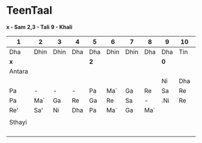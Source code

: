 # TeenTaal
**x - Sam** 
**2,3 - Tali**
**9 - Khali**

| 1      | 2    | 3    | 4   | 5     | 6    | 7    | 8   | 9     | 10  | 11  | 12    | 13  | 14   | 15   | 16  |
| ------ | ---- | ---- | --- | ----- | ---- | ---- | --- | ----- | --- | --- | ----- | --- | ---- | ---- | --- |
| Dha    | Dhin | Dhin | Dha | Dha   | Dhin | Dhin | Dha | Dha   | Tin | Tin | Ta    | Ta  | Dhin | Dhin | Dha |
| **x**  |      |      |     | **2** |      |      |     | **0** |     |     | **3** |     |      |      |     |
| Antara |      |      |     |       |      |      |     |       |     |     |       |     |      |      |     |
|        |      |      |     |       |      |      |     | Ni    | Dha | -   | Pa    | Ma` | Pa   | Ga   | Ma` |
| Pa     | -    | -    | -   | Pa    | Ma`  | Ga   | Re  | Sa    | Re  | Ga  | Re    | Ga  | Ma`  | Pa   | Dha |
| Pa     | Ma`  | Ga   | Re  | Ga    | Re   | Sa   | -   | .Ni   | Re  | Ga  | Ma`   | Pa  | Dha  | Ni   | Sa' |
| Re'    | Sa'  | Ni   | Dha | Pa    | Ma`  | Ga   | Ma` |       |     |     |       |     |      |      |     |
|        |      |      |     |       |      |      |     |       |     |     |       |     |      |      |     |
| Sthayi |      |      |     |       |      |      |     |       |     |     |       |     |      |      |     |
|        |      |      |     |       |      |      |     |       |     |     |       |     |      |      |     |
|        |      |      |     |       |      |      |     |       |     |     |       |     |      |      |     |
|        |      |      |     |       |      |      |     |       |     |     |       |     |      |      |     |
|        |      |      |     |       |      |      |     |       |     |     |       |     |      |      |     |
